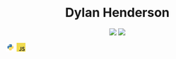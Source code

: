 <br>
<p align="center">
    <h1 align="center">Dylan Henderson</h1>

<p align="center">
    <img src="https://github-readme-stats.vercel.app/api/pin/?username=Interstate-Hitchhackers&repo=VolunteeringSchedulingTool&theme=dark" />
    <a href="https://github.com/dylynhenderson"><img width="50%" src="https://github-readme-stats.vercel.app/api/top-langs/?username=dylynhenderson&theme=dark&layout=compact&hide_title=true"></a>
</p>

<code><img height="20" alt="python" src="https://raw.githubusercontent.com/github/explore/80688e429a7d4ef2fca1e82350fe8e3517d3494d/topics/python/python.png"></code>
<code><img height="20" alt="javascript" src="https://raw.githubusercontent.com/github/explore/80688e429a7d4ef2fca1e82350fe8e3517d3494d/topics/javascript/javascript.png"></code>
